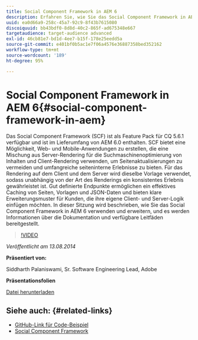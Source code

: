 ```yaml
---
title: Social Component Framework in AEM 6
description: Erfahren Sie, wie Sie das Social Component Framework in AEM 6 verwenden und erweitern. Hier erhalten Sie Informationen zur Dokumentation und zu den verfügbaren Leitfäden.
uuid: ea0d66a9-258c-45a7-92c9-8f43b7615080
discoiquuid: bb43bdf0-8d8d-40c2-865f-ad675348e667
targetaudience: target-audience advanced
exl-id: 46cb81e7-bd1d-4ee7-b15f-178e25eedd5a
source-git-commit: e401bf0b5ac1e7f06a4576e36887358bed352162
workflow-type: tm+mt
source-wordcount: '189'
ht-degree: 95%

---
```


# Social Component Framework in AEM 6{#social-component-framework-in-aem}

Das Social Component Framework (SCF) ist als Feature Pack für CQ 5.6.1 verfügbar und ist im Lieferumfang von AEM 6.0 enthalten. SCF bietet eine Möglichkeit, Web- und Mobile-Anwendungen zu erstellen, die eine Mischung aus Server-Rendering für die Suchmaschinenoptimierung von Inhalten und Client-Rendering verwenden, um Seitenaktualisierungen zu vermeiden und umfangreiche seiteninterne Erlebnisse zu bieten. Für das Rendering auf dem Client und dem Server wird dieselbe Vorlage verwendet, sodass unabhängig von der Art des Renderings ein konsistentes Erlebnis gewährleistet ist. Gut definierte Endpunkte ermöglichen ein effektives Caching von Seiten, Vorlagen und JSON-Daten und bieten klare Erweiterungsmuster für Kunden, die ihre eigene Client- und Server-Logik einfügen möchten. In dieser Sitzung wird beschrieben, wie Sie das Social Component Framework in AEM 6 verwenden und erweitern, und es werden Informationen über die Dokumentation und verfügbare Leitfäden bereitgestellt.

>[!VIDEO](https://video.tv.adobe.com/v/19464/?quality=9)

*Veröffentlicht am 13.08.2014*

**Präsentiert von:**

Siddharth Palaniswami, Sr. Software Engineering Lead, Adobe

**Präsentationsfolien**

[Datei herunterladen](assets/scf-gems.pdf)

## Siehe auch: {#related-links}

* [GitHub-Link für Code-Beispiel](https://github.com/Adobe-Marketing-Cloud/aem-scf-sample-components-extension)
* [Social Component Framework](https://docs.adobe.com/content/docs/en/aem/6-0/develop/social-communities/scf.html)
